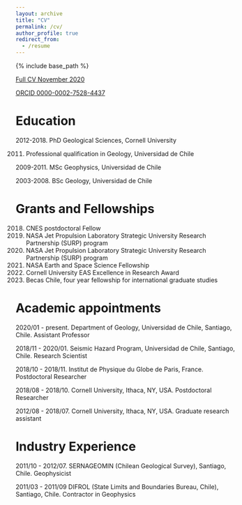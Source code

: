 ```yaml
---
layout: archive
title: "CV"
permalink: /cv/
author_profile: true
redirect_from:
  - /resume
---
```


{% include base_path %}

[Full CV November 2020](https://www.dropbox.com/s/ydylqf1xfjqx616/FranciscoDelgadoCV_tex_nov2020.pdf?dl=0)

[ORCID 0000-0002-7528-4437](https://orcid.org/0000-0002-7528-4437)

Education
======

2012-2018. PhD Geological Sciences, Cornell University

2011. Professional qualification in Geology, Universidad de Chile

2009-2011. MSc Geophysics, Universidad de Chile​

2003-2008. BSc Geology, Universidad de Chile
 
 
Grants and Fellowships
======

2018. CNES postdoctoral Fellow
2018. NASA Jet Propulsion Laboratory Strategic University Research Partnership (SURP) program
2017. NASA Jet Propulsion Laboratory Strategic University Research Partnership (SURP) program
2016. NASA Earth and Space Science Fellowship
2016. Cornell University EAS Excellence in Research Award
2012. Becas Chile, four year fellowship for international graduate studies

Academic appointments
======

2020/01 - present. Department of Geology, Universidad de Chile, Santiago, Chile. 
Assistant Professor

2018/11 - 2020/01. Seismic Hazard Program, Universidad de Chile, Santiago, Chile. 
Research Scientist

2018/10 - 2018/11. Institut de Physique du Globe de Paris, France. 
Postdoctoral Researcher

2018/08 - 2018/10. Cornell University, Ithaca, NY, USA.
Postdoctoral Researcher
 
2012/08 - 2018/07. Cornell University, Ithaca, NY, USA.
Graduate research assistant

Industry Experience
======

2011/10 - 2012/07. SERNAGEOMIN (Chilean Geological Survey), Santiago, Chile.
Geophysicist

2011/03 - 2011/09 DIFROL (State Limits and Boundaries Bureau, Chile), Santiago, Chile.
Contractor in Geophysics
